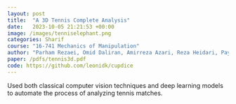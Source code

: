 ```yaml
---
layout: post
title:  "A 3D Tennis Complete Analysis"
date:   2023-10-05 21:21:53 +00:00
image: /images/tenniselephant.png
categories: Sharif
course: "16-741 Mechanics of Manipulation"
author: "Parham Rezaei, Omid Daliran, Amirreza Azari, Reza Heidari, Payam Taebi"
paper: /pdfs/tennis3d.pdf
code: https://github.com/leonidk/cupdice
---
```

Used both classical computer vision techniques and deep learning models to automate the process of analyzing tennis matches.
```